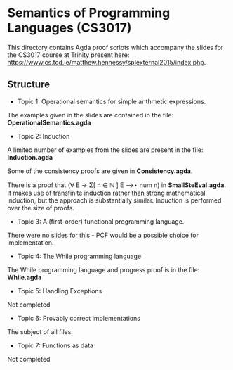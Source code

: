 
Semantics of Programming Languages (CS3017)
===========================================

This directory contains Agda proof scripts which accompany the slides for the CS3017 course at Trinity present here: https://www.cs.tcd.ie/matthew.hennessy/splexternal2015/index.php.

Structure
---------

* Topic 1: Operational semantics for simple arithmetic expressions.

The examples given in the slides are contained in the file: **OperationalSemantics.agda**

* Topic 2: Induction

A limited number of examples from the slides are present in the file: **Induction.agda**

Some of the consistency proofs are given in **Consistency.agda**. 

There is a proof that (∀ E → Σ[ n ∈ ℕ ] E ⟶⋆ num n) in **SmallSteEval.agda**.  It makes use of transfinite induction rather than strong mathematical induction, but the approach is substantially similar. Induction is performed over the size of proofs.

* Topic 3: A (first-order) functional programming language.

There were no slides for this - PCF would be a possible choice for implementation.

* Topic 4: The While programming language

The While programming language and progress proof is in the file: **While.agda**

* Topic 5: Handling Exceptions

Not completed

* Topic 6: Provably correct implementations

The subject of all files.

* Topic 7: Functions as data

Not completed


